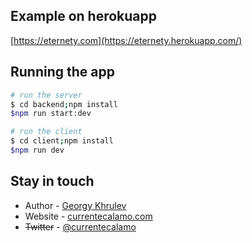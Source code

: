 
## Example on herokuapp
 [https://eternety.com](https://eternety.herokuapp.com/)
## Running the app

```bash
# run the server
$ cd backend;npm install
$npm run start:dev
```
```bash
# run the client
$ cd client;npm install
$npm run dev
```
## Stay in touch


- Author - [Georgy Khrulev](https://currentecalamo.herokuapp.com/requisites/)
- Website - [currentecalamo.com](https://currentecalamo.herokuapp.com)
- ~~Twitter~~ - [@currentecalamo](https://twitter.com/)
